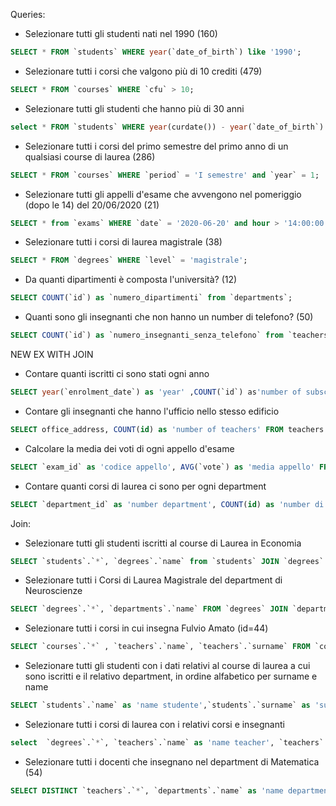 Queries:

- Selezionare tutti gli studenti nati nel 1990 (160)
```sql
SELECT * FROM `students` WHERE year(`date_of_birth`) like '1990';
```

- Selezionare tutti i corsi che valgono più di 10 crediti (479)
```sql
SELECT * FROM `courses` WHERE `cfu` > 10;
```

- Selezionare tutti gli studenti che hanno più di 30 anni
```sql
select * FROM `students` WHERE year(curdate()) - year(`date_of_birth`) > 30;
```

- Selezionare tutti i corsi del primo semestre del primo anno di un qualsiasi course di laurea (286)
```sql
SELECT * FROM `courses` WHERE `period` = 'I semestre' and `year` = 1;
```

- Selezionare tutti gli appelli d'esame che avvengono nel pomeriggio (dopo le 14) del 20/06/2020 (21)
```sql
SELECT * from `exams` WHERE `date` = '2020-06-20' and hour > '14:00:00';
```

- Selezionare tutti i corsi di laurea magistrale (38)
```sql
SELECT * FROM `degrees` WHERE `level` = 'magistrale';
```

- Da quanti dipartimenti è composta l'università? (12)
```sql
SELECT COUNT(`id`) as `numero_dipartimenti` from `departments`;
```

- Quanti sono gli insegnanti che non hanno un number di telefono? (50)
```sql
SELECT COUNT(`id`) as `numero_insegnanti_senza_telefono` from `teachers` where `phone` is not NULL;
```




NEW EX WITH JOIN    


- Contare quanti iscritti ci sono stati ogni anno
```sql
SELECT year(`enrolment_date`) as 'year' ,COUNT(`id`) as'number of subscriptions' FROM `students` GROUP BY year(`enrolment_date`);
```
- Contare gli insegnanti che hanno l'ufficio nello stesso edificio
```sql
SELECT office_address, COUNT(id) as 'number of teachers' FROM teachers GROUP BY office_address;
```
- Calcolare la media dei voti di ogni appello d'esame
```sql
SELECT `exam_id` as 'codice appello', AVG(`vote`) as 'media appello' FROM `exam_student` GROUP BY `exam_id`;
```
- Contare quanti corsi di laurea ci sono per ogni department
```sql
SELECT `department_id` as 'number department', COUNT(id) as 'number di corsi di laurea' FROM `degrees` GROUP BY `department_id`;
```

Join:

- Selezionare tutti gli studenti iscritti al course di Laurea in Economia
```sql
SELECT `students`.`*`, `degrees`.`name` from `students` JOIN `degrees` ON `students`.`degree_id` = `degrees`.`id` WHERE `degrees`.`name` = 'course di Laurea in Economia';
```
- Selezionare tutti i Corsi di Laurea Magistrale del department di Neuroscienze
```sql
SELECT `degrees`.`*`, `departments`.`name` FROM `degrees` JOIN `departments` ON `departments`.`id` = `degrees`.`department_id` WHERE `departments`.`name` = 'department di Neuroscienze' and `degrees`.`level` = 'magistrale';
```
- Selezionare tutti i corsi in cui insegna Fulvio Amato (id=44)
```sql
SELECT `courses`.`*` , `teachers`.`name`, `teachers`.`surname` FROM `course_teacher` JOIN `courses` ON `courses`.`id` = `course_teacher`.`course_id` JOIN `teachers` ON `teachers`.`id` = `course_teacher`.`teacher_id` WHERE `teachers`.`id` = 44;
```
- Selezionare tutti gli studenti con i dati relativi al course di laurea a cui sono iscritti e il relativo department, in ordine alfabetico per surname e name
```sql
SELECT `students`.`name` as 'name studente',`students`.`surname` as 'surname studente', `degrees`.`*` , `departments`.`name` as 'name department' FROM `degrees` JOIN `students` on `degrees`.`id` = `students`.`degree_id` JOIN `departments` ON `degrees`.`department_id` = `departments`.`id` ORDER BY `students`.`surname` ASC, `students`.`name` ASC;
```
- Selezionare tutti i corsi di laurea con i relativi corsi e insegnanti
```sql
select  `degrees`.`*`, `teachers`.`name` as 'name teacher', `teachers`.`surname` as 'surname teacher', `courses`.`name` as 'name course' FROM `course_teacher` JOIN `teachers` ON `teachers`.`id` = `course_teacher`.`teacher_id` JOIN `courses` ON `course_teacher`.`course_id` = `courses`.`id` JOIN `degrees` ON `degrees`.`id` = `courses`.`degree_id`;
```
- Selezionare tutti i docenti che insegnano nel department di Matematica (54)
```sql
SELECT DISTINCT `teachers`.`*`, `departments`.`name` as 'name department' FROM `course_teacher` JOIN `teachers` ON `teachers`.`id` = `course_teacher`.`teacher_id` JOIN `courses` ON `course_teacher`.`course_id` = `courses`.`id` JOIN `degrees` ON `degrees`.`id` = `courses`.`degree_id` JOIN `departments` ON `degrees`.`department_id` = `departments`.`id` WHERE `departments`.`name` = 'department di Matematica';
```